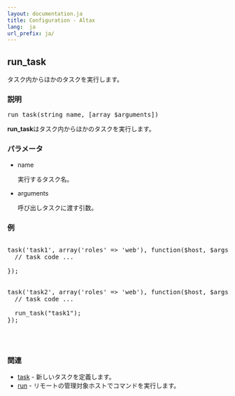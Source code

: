 ```yaml
---
layout: documentation.ja
title: Configuration - Altax
lang:  ja
url_prefix: ja/
---
```

## run_task

タスク内からほかのタスクを実行します。

### 説明

<pre class="php-nonumber">
run_task(string name, [array $arguments])
</pre>

**run_task**はタスク内からほかのタスクを実行します。

### パラメータ

* name

  実行するタスク名。

* arguments

  呼び出しタスクに渡す引数。


### 例

<pre class="php-nonumber">

task('task1', array('roles' => 'web'), function($host, $args){
  // task code ...

});


task('task2', array('roles' => 'web'), function($host, $args){
  // task code ...

  run_task("task1");
});



</pre>

### 関連

* [task](/altax/ja/documentation/configuration/task.html) - 新しいタスクを定義します。
* [run](/altax/ja/documentation/configuration/run.html) - リモートの管理対象ホストでコマンドを実行します。

